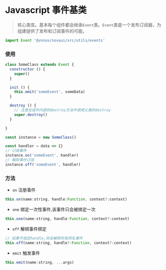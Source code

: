 # Javascript 事件基类

> 核心类库。基本每个组件都会继承`Event`类。`Event`类是一个发布订阅器，为组建提供了发布和订阅事件的可能。

```javascript
import Event '@vnnox/novaui/src/utils/events'
```

### 使用
```javascript
class SomeClass extends Event {
  constructor () {
    super()
  }

  init () {
    this.emit('someEvent', someData)
  }

  destroy () {
    // 注意在组件内部的destroy方法中调用父类的destroy
    super.destroy()
  }

}

const instance = new SomeClass()

const handler = data => {}
// 订阅事件
instance.on('someEvent', handler)
// 解除事件订阅
instance.off('someEvent', handler)

```

### 方法

- `on` 注册事件
```javascript
this.on(name:string, handle:Function, context?:context)
```

- `one` 绑定一次性事件,该事件只会被绑定一次
```javascript
this.one(name:string, handle:Function, context?:context)
```

- `off` 解绑事件绑定
```javascript
// 如果不指定handle,将会解除所有同名事件
this.off(name:string, handle?:Function, context?:context)
```

- `emit` 触发事件
```javascript
this.emit(name:string, ...args)
```
